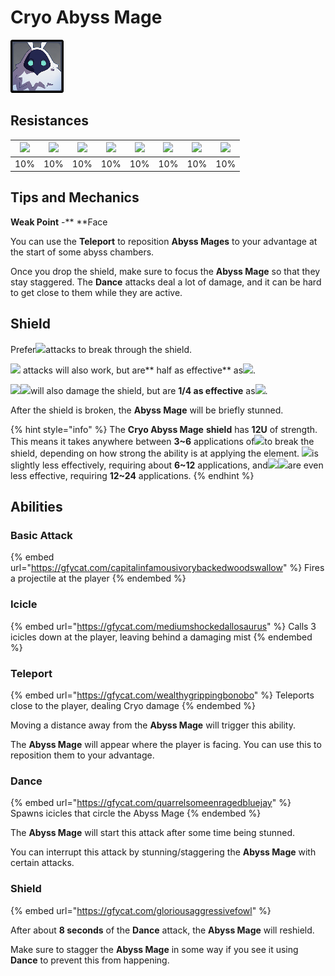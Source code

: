 # Cryo Abyss Mage

![](../../.gitbook/assets/abyss-mage-cryo-.jpg)

## Resistances

| ​​![](https://firebasestorage.googleapis.com/v0/b/gitbook-28427.appspot.com/o/assets%2F-MVAGyyACcSzyzfmgy7f%2Fsync%2F485abc41b72e4fb75fd6cf1b2c21d83a5da9a05c.png?generation=1615182625871961\&alt=media) | ​​![](https://firebasestorage.googleapis.com/v0/b/gitbook-28427.appspot.com/o/assets%2F-MVAGyyACcSzyzfmgy7f%2Fsync%2F1a9d730812988c6cd8678f117630d179f689cee0.png?generation=1615182626544397\&alt=media) | ​​![](https://firebasestorage.googleapis.com/v0/b/gitbook-28427.appspot.com/o/assets%2F-MVAGyyACcSzyzfmgy7f%2Fsync%2Fe0472b52c548a7162a648c191cad9b7bbdf4498b.png?generation=1615182626170812\&alt=media) | ​​![](https://firebasestorage.googleapis.com/v0/b/gitbook-28427.appspot.com/o/assets%2F-MVAGyyACcSzyzfmgy7f%2Fsync%2Fa8efded210241d0c6764e2819b9c750deff8a6d4.png?generation=1615182626278065\&alt=media) | ​​![](https://firebasestorage.googleapis.com/v0/b/gitbook-28427.appspot.com/o/assets%2F-MVAGyyACcSzyzfmgy7f%2Fsync%2F68e4777d7c38eb974be29d8260b1f52709a44a26.png?generation=1615182625284983\&alt=media) | ​​![](https://firebasestorage.googleapis.com/v0/b/gitbook-28427.appspot.com/o/assets%2F-MVAGyyACcSzyzfmgy7f%2Fsync%2Fcb0b6d83e3899b9d4310fb78ce58ccad28b8c839.png?generation=1615182626007947\&alt=media) | ​​![](https://firebasestorage.googleapis.com/v0/b/gitbook-28427.appspot.com/o/assets%2F-MVAGyyACcSzyzfmgy7f%2Fsync%2F347363c813f76f26b0c6c74df49012812f9fe690.png?generation=1615182625760905\&alt=media) | ​​![](https://firebasestorage.googleapis.com/v0/b/gitbook-28427.appspot.com/o/assets%2F-MVAGyyACcSzyzfmgy7f%2Fsync%2F7db8ec0e8a47656e2367909ab5d65aa19effb930.png?generation=1615182626144273\&alt=media) |
| :-------------------------------------------------------------------------------------------------------------------------------------------------------------------------------------------------------: | :-------------------------------------------------------------------------------------------------------------------------------------------------------------------------------------------------------: | :-------------------------------------------------------------------------------------------------------------------------------------------------------------------------------------------------------: | :-------------------------------------------------------------------------------------------------------------------------------------------------------------------------------------------------------: | :-------------------------------------------------------------------------------------------------------------------------------------------------------------------------------------------------------: | :-------------------------------------------------------------------------------------------------------------------------------------------------------------------------------------------------------: | :-------------------------------------------------------------------------------------------------------------------------------------------------------------------------------------------------------: | :-------------------------------------------------------------------------------------------------------------------------------------------------------------------------------------------------------: |
|                                                                                                    10%                                                                                                    |                                                                                                    10%                                                                                                    |                                                                                                    10%                                                                                                    |                                                                                                    10%                                                                                                    |                                                                                                    10%                                                                                                    |                                                                                                    10%                                                                                                    |                                                                                                    10%                                                                                                    |                                                                                                    10%                                                                                                    |

## Tips and Mechanics

**Weak Point** -** **Face

You can use the **Teleport** to reposition **Abyss Mages** to your advantage at the start of some abyss chambers.

Once you drop the shield, make sure to focus the **Abyss Mage** so that they stay staggered. The **Dance** attacks deal a lot of damage, and it can be hard to get close to them while they are active.

## Shield

Prefer![](../../.gitbook/assets/pyro_small.png)attacks to break through the shield.

![](../../.gitbook/assets/electro_small.png) attacks will also work, but are** half as effective** as![](../../.gitbook/assets/pyro_small.png).

![](../../.gitbook/assets/anemo_small.png)![](../../.gitbook/assets/geo_small.png)will also damage the shield, but are **1/4 as effective** as![](../../.gitbook/assets/pyro_small.png).

After the shield is broken, the **Abyss Mage** will be briefly stunned.

{% hint style="info" %}
The **Cryo Abyss Mage** **shield** has **12U** of strength. This means it takes anywhere between **3\~6** applications of![](../../.gitbook/assets/pyro_small.png)to break the shield, depending on how strong the ability is at applying the element. ![](../../.gitbook/assets/electro_small.png)is slightly less effectively, requiring about **6\~12** applications, and![](../../.gitbook/assets/anemo_small.png)![](../../.gitbook/assets/geo_small.png)are even less effective, requiring **12\~24** applications.
{% endhint %}

## Abilities

### Basic Attack

{% embed url="https://gfycat.com/capitalinfamousivorybackedwoodswallow" %}
Fires a projectile at the player
{% endembed %}

### Icicle

{% embed url="https://gfycat.com/mediumshockedallosaurus" %}
Calls 3 icicles down at the player, leaving behind a damaging mist
{% endembed %}

### Teleport <a href="icicle" id="icicle"></a>

{% embed url="https://gfycat.com/wealthygrippingbonobo" %}
Teleports close to the player, dealing Cryo damage
{% endembed %}

Moving a distance away from the **Abyss Mage** will trigger this ability.

The **Abyss Mage** will appear where the player is facing. You can use this to reposition them to your advantage.

### Dance <a href="icicle" id="icicle"></a>

{% embed url="https://gfycat.com/quarrelsomeenragedbluejay" %}
Spawns icicles that circle the Abyss Mage
{% endembed %}

The **Abyss Mage** will start this attack after some time being stunned.

You can interrupt this attack by stunning/staggering the **Abyss Mage** with certain attacks.

### Shield

{% embed url="https://gfycat.com/gloriousaggressivefowl" %}

After about **8 seconds** of the **Dance** attack, the **Abyss Mage** will reshield.

Make sure to stagger the **Abyss Mage** in some way if you see it using **Dance** to prevent this from happening.
